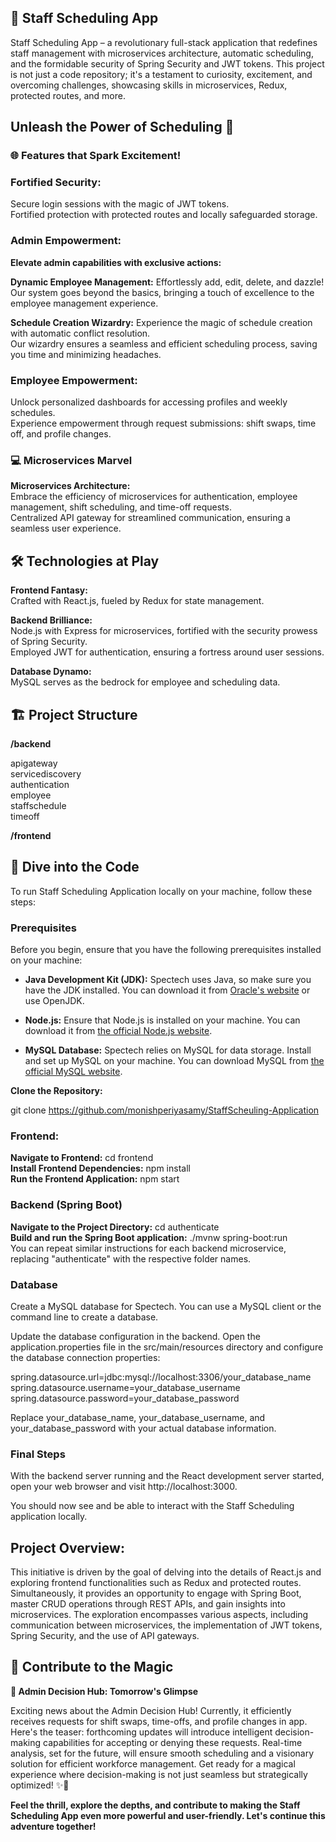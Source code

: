 ## 🚀 Staff Scheduling App  

Staff Scheduling App – a revolutionary full-stack application that redefines staff management with microservices architecture, automatic scheduling, and the formidable security of Spring Security and JWT tokens. This project is not just a code repository; it's a testament to curiosity, excitement, and overcoming challenges, showcasing skills in microservices, Redux, protected routes, and more.  

## Unleash the Power of Scheduling 🌟  

### 🌐 Features that Spark Excitement!

### Fortified Security:

Secure login sessions with the magic of JWT tokens.    
Fortified protection with protected routes and locally safeguarded storage.

### Admin Empowerment:

**Elevate admin capabilities with exclusive actions:**

 **Dynamic Employee Management:**
Effortlessly add, edit, delete, and dazzle! Our system goes beyond the basics, bringing a touch of excellence to the employee management experience.

 **Schedule Creation Wizardry:**
Experience the magic of schedule creation with automatic conflict resolution.   
Our wizardry ensures a seamless and efficient scheduling process, saving you time and minimizing headaches.

### Employee Empowerment:

Unlock personalized dashboards for accessing profiles and weekly schedules.  
Experience empowerment through request submissions: shift swaps, time off, and profile changes.  
### 💻 Microservices Marvel  
**Microservices Architecture:**  
Embrace the efficiency of microservices for authentication, employee management, shift scheduling, and time-off requests.  
Centralized API gateway for streamlined communication, ensuring a seamless user experience.  
## 🛠 Technologies at Play  
**Frontend Fantasy:**  
Crafted with React.js, fueled by Redux for state management.  

**Backend Brilliance:**  
Node.js with Express for microservices, fortified with the security prowess of Spring Security.  
Employed JWT for authentication, ensuring a fortress around user sessions.  

**Database Dynamo:**  
MySQL serves as the bedrock for employee and scheduling data.   

## 🏗 Project Structure  
**/backend**

apigateway  
servicediscovery  
authentication  
employee  
staffschedule  
timeoff  

**/frontend**  
## 🚀 Dive into the Code  
To run Staff Scheduling Application locally on your machine, follow these steps:  

### Prerequisites  

Before you begin, ensure that you have the following prerequisites installed on your machine:  

- **Java Development Kit (JDK):** Spectech uses Java, so make sure you have the JDK installed. You can download it from [Oracle's website](https://www.oracle.com/java/technologies/javase-downloads.html) or use OpenJDK.  

- **Node.js:** Ensure that Node.js is installed on your machine. You can download it from [the official Node.js website](https://nodejs.org/).  

- **MySQL Database:** Spectech relies on MySQL for data storage. Install and set up MySQL on your machine. You can download MySQL from [the official MySQL website](https://dev.mysql.com/downloads/).  

**Clone the Repository:**

git clone https://github.com/monishperiyasamy/StaffScheuling-Application
  
### Frontend:  
**Navigate to Frontend:** cd frontend  
**Install Frontend Dependencies:** npm install  
**Run the Frontend Application:** npm start  

### Backend (Spring Boot)  
**Navigate to the Project Directory:** cd authenticate   
**Build and run the Spring Boot application:** ./mvnw spring-boot:run  
You can repeat similar instructions for each backend microservice, replacing "authenticate" with the respective folder names.  
### Database  
Create a MySQL database for Spectech. You can use a MySQL client or the command line to create a database.  

Update the database configuration in the backend. Open the application.properties file in the src/main/resources directory and configure the database connection properties:  

spring.datasource.url=jdbc:mysql://localhost:3306/your_database_name  
spring.datasource.username=your_database_username  
spring.datasource.password=your_database_password  

Replace your_database_name, your_database_username, and your_database_password with your actual database information.  
### Final Steps  
With the backend server running and the React development server started, open your web browser and visit http://localhost:3000.    

You should now see and be able to interact with the Staff Scheduling application locally.  

## Project Overview:  
This initiative is driven by the goal of delving into the details of React.js and exploring frontend functionalities such as Redux and protected routes. Simultaneously, it provides an opportunity to engage with Spring Boot, master CRUD operations through REST APIs, and gain insights into microservices. The exploration encompasses various aspects, including communication between microservices, the implementation of JWT tokens, Spring Security, and the use of API gateways.  
## 🌈 Contribute to the Magic  

**🌟 Admin Decision Hub: Tomorrow's Glimpse**  

Exciting news about the Admin Decision Hub! Currently, it efficiently receives requests for shift swaps, time-offs, and profile changes in  app. Here's the teaser: forthcoming updates will introduce intelligent decision-making capabilities for accepting or denying these requests. Real-time analysis, set for the future, will ensure smooth scheduling and a visionary solution for efficient workforce management. Get ready for a magical experience where decision-making is not just seamless but strategically optimized! ✨🚀      


**Feel the thrill, explore the depths, and contribute to making the Staff Scheduling App even more powerful and user-friendly. Let's continue this adventure together!**









